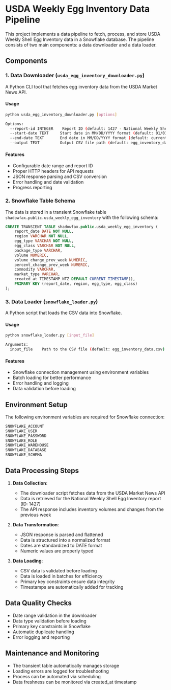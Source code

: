 # USDA Weekly Egg Inventory Data Pipeline

This project implements a data pipeline to fetch, process, and store USDA Weekly Shell Egg Inventory data in a Snowflake database. The pipeline consists of two main components: a data downloader and a data loader.

## Components

### 1. Data Downloader (`usda_egg_inventory_downloader.py`)

A Python CLI tool that fetches egg inventory data from the USDA Market News API.

#### Usage

```bash
python usda_egg_inventory_downloader.py [options]

Options:
  --report-id INTEGER    Report ID (default: 1427 - National Weekly Shell Egg Inventory)
  --start-date TEXT     Start date in MM/DD/YYYY format (default: 01/01/2024)
  --end-date TEXT       End date in MM/DD/YYYY format (default: current date)
  --output TEXT         Output CSV file path (default: egg_inventory_data.csv)
```

#### Features
- Configurable date range and report ID
- Proper HTTP headers for API requests
- JSON response parsing and CSV conversion
- Error handling and date validation
- Progress reporting

### 2. Snowflake Table Schema

The data is stored in a transient Snowflake table `shadowfax.public.usda_weekly_egg_inventory` with the following schema:

```sql
CREATE TRANSIENT TABLE shadowfax.public.usda_weekly_egg_inventory (
    report_date DATE NOT NULL,
    region VARCHAR NOT NULL,
    egg_type VARCHAR NOT NULL,
    egg_class VARCHAR NOT NULL,
    package_type VARCHAR,
    volume NUMERIC,
    volume_change_prev_week NUMERIC,
    percent_change_prev_week NUMERIC,
    commodity VARCHAR,
    market_type VARCHAR,
    created_at TIMESTAMP_NTZ DEFAULT CURRENT_TIMESTAMP(),
    PRIMARY KEY (report_date, region, egg_type, egg_class)
);
```

### 3. Data Loader (`snowflake_loader.py`)

A Python script that loads the CSV data into Snowflake.

#### Usage

```bash
python snowflake_loader.py [input_file]

Arguments:
  input_file    Path to the CSV file (default: egg_inventory_data.csv)
```

#### Features
- Snowflake connection management using environment variables
- Batch loading for better performance
- Error handling and logging
- Data validation before loading

## Environment Setup

The following environment variables are required for Snowflake connection:

```bash
SNOWFLAKE_ACCOUNT
SNOWFLAKE_USER
SNOWFLAKE_PASSWORD
SNOWFLAKE_ROLE
SNOWFLAKE_WAREHOUSE
SNOWFLAKE_DATABASE
SNOWFLAKE_SCHEMA
```

## Data Processing Steps

1. **Data Collection**:
   - The downloader script fetches data from the USDA Market News API
   - Data is retrieved for the National Weekly Shell Egg Inventory report (ID: 1427)
   - The API response includes inventory volumes and changes from the previous week

2. **Data Transformation**:
   - JSON response is parsed and flattened
   - Data is structured into a normalized format
   - Dates are standardized to DATE format
   - Numeric values are properly typed

3. **Data Loading**:
   - CSV data is validated before loading
   - Data is loaded in batches for efficiency
   - Primary key constraints ensure data integrity
   - Timestamps are automatically added for tracking

## Data Quality Checks

- Date range validation in the downloader
- Data type validation before loading
- Primary key constraints in Snowflake
- Automatic duplicate handling
- Error logging and reporting

## Maintenance and Monitoring

- The transient table automatically manages storage
- Loading errors are logged for troubleshooting
- Process can be automated via scheduling
- Data freshness can be monitored via created_at timestamp